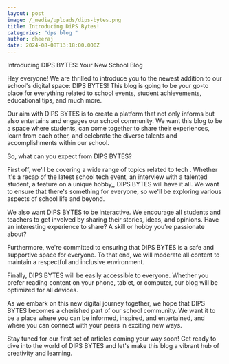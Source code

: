 ```yaml
---
layout: post
image: /_media/uploads/dips-bytes.png
title: Introducing DiPS Bytes!
categories: "dps blog "
author: dheeraj
date: 2024-08-08T13:18:00.000Z
---
```

Introducing DIPS BYTES: Your New School Blog

Hey everyone! We are thrilled to introduce you to the newest addition to our school's digital space: DIPS BYTES! This blog is going to be your go-to place for everything related to school events, student achievements, educational tips, and much more.

Our aim with DIPS BYTES is to create a platform that not only informs but also entertains and engages our school community. We want this blog to be a space where students, can come together to share their experiences, learn from each other, and celebrate the diverse talents and accomplishments within our school.

So, what can you expect from DIPS BYTES?

First off, we'll be covering a wide range of topics related to tech . Whether it's a recap of the latest school tech  event, an interview with a talented student, a feature on a unique hobby,, DIPS BYTES will have it all. We want to ensure that there's something for everyone, so we'll be exploring various aspects of school life and beyond.

We also want DIPS BYTES to be interactive. We encourage all students and teachers to get involved by sharing their stories, ideas, and opinions. Have an interesting experience to share? A skill or hobby you're passionate about?

Furthermore, we're committed to ensuring that DIPS BYTES is a safe and supportive space for everyone. To that end, we will moderate all content to maintain a respectful and inclusive environment.

Finally, DIPS BYTES will be easily accessible to everyone. Whether you prefer reading content on your phone, tablet, or computer, our blog will be optimized for all devices. 

As we embark on this new digital journey together, we hope that DIPS BYTES becomes a cherished part of our school community. We want it to be a place where you can be informed, inspired, and entertained, and where you can connect with your peers in exciting new ways.

Stay tuned for our first set of articles coming your way soon! Get ready to dive into the world of DIPS BYTES and let's make this blog a vibrant hub of creativity and learning.
